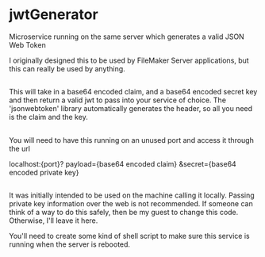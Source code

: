 # jwtGenerator
Microservice running on the same server which generates a valid JSON Web Token

I originally designed this to be used by FileMaker Server applications, but this can really be used by anything.

##

This will take in a base64 encoded claim, and a base64 encoded secret key and then return a valid jwt to pass into your service of choice. 
The 'jsonwebtoken' library automatically generates the header, so all you need is the claim and the key.

##
You will need to have this running on an unused port and access it through the url 

localhost:{port}?
  payload={base64 encoded claim}
  &secret={base64 encoded private key}
  
##
It was initially intended to be used on the machine calling it locally. Passing private key information over the web is not recommended. If someone can think of a way to  do this safely, then be my guest to change this code. Otherwise, I'll leave it here.

You'll need to create some kind of shell script to make sure this service is running when the server is rebooted.
